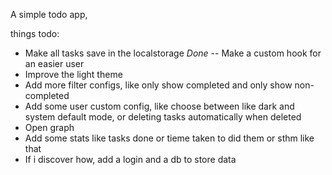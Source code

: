 A simple todo app,

things todo:
- Make all tasks save in the localstorage *Done* -- Make a custom hook for an easier user
- Improve the light theme
- Add more filter configs, like only show completed and only show non-completed
- Add some user custom config, like choose between like dark and system default mode, or deleting tasks automatically when deleted
- Open graph
- Add some stats like tasks done or tieme taken to did them or sthm like that
- If i discover how, add a login and a db to store data
